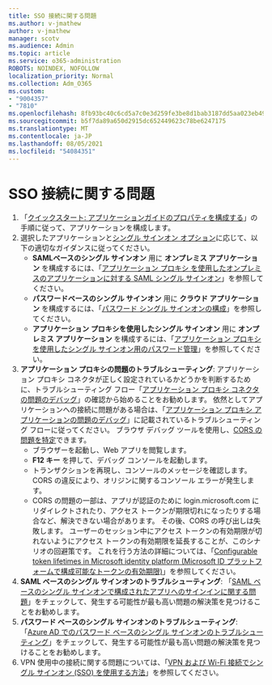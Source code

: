 ```yaml
---
title: SSO 接続に関する問題
ms.author: v-jmathew
author: v-jmathew
manager: scotv
ms.audience: Admin
ms.topic: article
ms.service: o365-administration
ROBOTS: NOINDEX, NOFOLLOW
localization_priority: Normal
ms.collection: Adm_O365
ms.custom:
- "9004357"
- "7810"
ms.openlocfilehash: 8fb93bc40c6cd5a7c0e3d259fe3be8d1bab3187dd5aa023eb49977555fd930de
ms.sourcegitcommit: b5f7da89a650d2915dc652449623c78be6247175
ms.translationtype: MT
ms.contentlocale: ja-JP
ms.lasthandoff: 08/05/2021
ms.locfileid: "54084351"
---
```

# <a name="sso-connection-issues"></a>SSO 接続に関する問題

1. 「[クイックスタート: アプリケーションガイドのプロパティを構成する](https://docs.microsoft.com/azure/active-directory/manage-apps/add-application-portal-configure)」の手順に従って、アプリケーションを構成します。
2. 選択したアプリケーションと[シングル サインオン オプション](https://docs.microsoft.com/azure/active-directory/manage-apps/sso-options)に応じて、以下の適切なガイダンスに従ってください。
    - **SAMLベースのシングル サインオン** 用に **オンプレミス アプリケーション** を構成するには、「[アプリケーション プロキシ を使用したオンプレミスのアプリケーションに対する SAML シングル サインオン](https://docs.microsoft.com/azure/active-directory/manage-apps/application-proxy-configure-single-sign-on-on-premises-apps)」を参照してください。
    - **パスワードベースのシングル サインオン** 用に **クラウド アプリケーション** を構成するには、「[パスワード シングル サインオンの構成](https://docs.microsoft.com/azure/active-directory/manage-apps/configure-password-single-sign-on-non-gallery-applications)」を参照してください。
    - **アプリケーション プロキシを使用したシングル サインオン** 用に **オンプレミス アプリケーション** を構成するには、「[アプリケーション プロキシを使用したシングル サインオン用のパスワード管理](https://docs.microsoft.com/azure/active-directory/manage-apps/application-proxy-configure-single-sign-on-password-vaulting)」を参照してください。
3. **アプリケーション プロキシの問題のトラブルシューティング**: アプリケーション プロキシ コネクタが正しく設定されているかどうかを判断するために、トラブルシューティング フロー「[アプリケーション プロキシ コネクタの問題のデバッグ](https://docs.microsoft.com/azure/active-directory/manage-apps/application-proxy-debug-connectors)」の確認から始めることをお勧めします。 依然としてアプリケーションへの接続に問題がある場合は、「[アプリケーション プロキシ アプリケーションの問題のデバッグ](https://docs.microsoft.com/azure/active-directory/manage-apps/application-proxy-debug-apps)」に記載されているトラブルシューティング フローに従ってください。 ブラウザ デバッグ ツールを使用し、[CORS の問題を特定](https://docs.microsoft.com/azure/active-directory/manage-apps/application-proxy-understand-cors-issues#understand-and-identify-cors-issues)できます。
    - ブラウザーを起動し、Web アプリを閲覧します。
    - **F12 キー** を押して、デバッグ コンソールを起動します。
    - トランザクションを再現し、コンソールのメッセージを確認します。 CORS の違反により、オリジンに関するコンソール エラーが発生します。
    - CORS の問題の一部は、アプリが認証のために login.microsoft.com にリダイレクトされたり、アクセス トークンが期限切れになったりする場合など、解決できない場合があります。 その後、CORS の呼び出しは失敗します。 ユーザーのセッション中にアクセス トークンの有効期限が切れないようにアクセス トークンの有効期限を延長することが、このシナリオの回避策です。 これを行う方法の詳細については、「[Configurable token lifetimes in Microsoft identity platform (Microsoft ID プラットフォームで構成可能なトークンの有効期限)](https://docs.microsoft.com/azure/active-directory/develop/active-directory-configurable-token-lifetimes)」を参照してください。
4. **SAML ベースのシングル サインオンのトラブルシューティング**: 「[SAML ベースのシングル サインオンで構成されたアプリへのサインインに関する問題](https://docs.microsoft.com/azure/active-directory/manage-apps/application-sign-in-problem-federated-sso-gallery)」をチェックして、発生する可能性が最も高い問題の解決策を見つけることをお勧めします。
5. **パスワード ベースのシングル サインオンのトラブルシューティング**: 「[Azure AD でのパスワード ベースのシングル サインオンのトラブルシューティング](https://docs.microsoft.com/azure/active-directory/manage-apps/troubleshoot-password-based-sso)」をチェックして、発生する可能性が最も高い問題の解決策を見つけることをお勧めします。
6. VPN 使用中の接続に関する問題については、「[VPN および Wi-Fi 接続でシングル サインオン (SSO) を使用する方法](https://docs.microsoft.com/windows/security/identity-protection/vpn/how-to-use-single-sign-on-sso-over-vpn-and-wi-fi-connections)」を参照してください。
